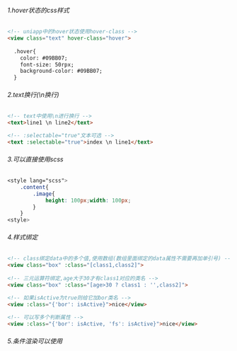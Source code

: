 ###### 1.hover状态的css样式

```html
<!-- uniapp中的hover状态使用hover-class -->
<view class="text" hover-class="hover">
  
  .hover{
    color: #09BB07;
    font-size: 50rpx;
    background-color: #09BB07;
  }
```

###### 2.text换行(\n换行)

```html
<!-- text中使用\n进行换行 -->
<text>line1 \n line2</text>

<!-- :selectable="true"文本可选 -->
<text :selectable="true">index \n line1</text>
```

###### 3.可以直接使用scss

```scss
<style lang="scss">
	.content{
		.image{
			height: 100px;width: 100px;
		}
	}
<style>
```

###### 4.样式绑定

```html
<!-- class绑定data中的多个值,使用数组(数组里面绑定的data属性不需要再加单引号) -->
<view class="box" :class="[class1,class2]">
  
<!-- 三元运算符绑定,age大于30才有class1对应的类名 -->
<view class="box" :class="[age>30 ? class1 : '',class2]">

<!-- 如果isActive为true则给它加bor类名 -->
<view :class="{'bor': isActive}">nice</view>
  
<!-- 可以写多个判断属性 -->  
<view :class="{'bor': isActive, 'fs': isActive}">nice</view>
```

###### 5.条件渲染可以使用<template>包裹起来

```html
<template v-if="true">
  <view>hello v-if template</view>
</template>
```

###### 6.@tap手指轻触事件

```html
<button  @tap="changeActive">显示隐藏</button>
```

###### 7.循环对象

```html
<view v-for="(value,key) in obj" :key="key">{{key}}: {{value}}</view>

obj: {
  name: 'hcp',
  age: '22',
  join: '前端'
}
```

###### 8.事件

```js
// 事件映射表，左侧为 WEB 事件，右侧为 ``uni-app`` 对应事件
{
    click: 'tap',
    touchstart: 'touchstart',
    touchmove: 'touchmove',
    touchcancel: 'touchcancel',
    touchend: 'touchend',
    tap: 'tap',
    longtap: 'longtap', //推荐使用longpress代替
    input: 'input',
    change: 'change',
    submit: 'submit',
    blur: 'blur',
    focus: 'focus',
    reset: 'reset',
    confirm: 'confirm',
    columnchange: 'columnchange',
    linechange: 'linechange',
    error: 'error',
    scrolltoupper: 'scrolltoupper',
    scrolltolower: 'scrolltolower',
    scroll: 'scroll'
}
```

###### 9.阻止默认行为使用stop

```html
<!-- @tap.stop -->
<button type="warn" @tap.stop="clickevent">按钮</button>
```

###### 10.监听属性

```js
watch:{
  // 监听title属性,当title属性的值发生改变时,将改变的值打印到控制台
  title: (val)=>{
    console.log(val)
  }
}
```

###### 11.计算属性

```js
computed:{
  titlePro(){
    return this.title + "pro"
  }
}

// 计算属性在页面中跟普通属性一样使用
<view>{{titlePro}}</view>
```

###### 12.封装网络请求

- 1.创建http或者request文件,封装基础请求
- 2.创建api文件,封装具体的请求
- 3.将api对象在main.js中导入,并挂载到Vue原型对象中 Vue.prototype.$api = api
- 4.页面中使用this.$api.functionname()调用api中的方法

```js
// 1.项目根目录下新建utils文件下,新建request.js
export default (params)=>{
	
	// 请求的时候，显示正在加载中
	uni.showLoading({
		title:"加载中..."
	})
	
	return new Promise((resolve, reject) => {
		wx.request({
			...params,
			success(res){
				resolve(res)
			},
			fail(err){
				reject(err)
			},
			complete(){
				uni.hideLoading()
			}
		})
	})
}

// 2.main.js中将request挂载到原型上
import request from './utils/request'
Vue.prototype.request = request

// 3.在页面中使用请求
onLoad(){
  // 挂载到原型对象中,直接使用this即可
  this.request({
    url: 'http://www.baidu.com'
  }).then(res => {
    console.log(res)
  }).catch(err => {
    console.log(err)
  })
}
```

